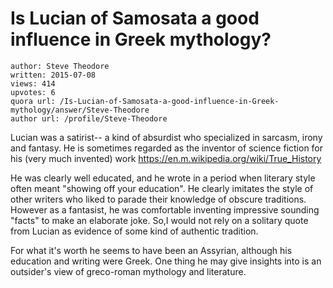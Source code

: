 # Is Lucian of Samosata a good influence in Greek mythology?

	author: Steve Theodore
	written: 2015-07-08
	views: 414
	upvotes: 6
	quora url: /Is-Lucian-of-Samosata-a-good-influence-in-Greek-mythology/answer/Steve-Theodore
	author url: /profile/Steve-Theodore


Lucian was a satirist-- a kind of absurdist who specialized in sarcasm, irony and fantasy. He is sometimes regarded as the inventor of science fiction for his (very much invented) work https://en.m.wikipedia.org/wiki/True_History 

 He was clearly well educated, and he wrote in a period when literary style often meant "showing off your education". He clearly imitates the style of other writers who liked to parade their knowledge of obscure traditions. However as a fantasist, he was comfortable inventing impressive sounding "facts" to make an elaborate joke. So,I would not rely on a solitary quote from Lucian as evidence of some kind of authentic tradition. 

For what it's worth he seems to have been an Assyrian, although his education and writing were Greek. One thing he may give insights into is an outsider's view of greco-roman mythology and literature.

